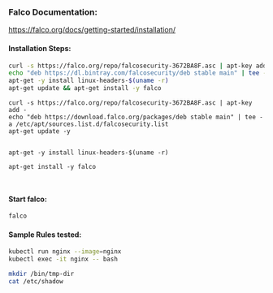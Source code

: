 ### Falco Documentation:

https://falco.org/docs/getting-started/installation/

#### Installation Steps:
```sh
curl -s https://falco.org/repo/falcosecurity-3672BA8F.asc | apt-key add -
echo "deb https://dl.bintray.com/falcosecurity/deb stable main" | tee -a /etc/apt/sources.list.d/falcosecurity.list
apt-get -y install linux-headers-$(uname -r)
apt-get update && apt-get install -y falco
```


```
curl -s https://falco.org/repo/falcosecurity-3672BA8F.asc | apt-key add -
echo "deb https://download.falco.org/packages/deb stable main" | tee -a /etc/apt/sources.list.d/falcosecurity.list
apt-get update -y


apt-get -y install linux-headers-$(uname -r)

apt-get install -y falco



```
#### Start falco:
```sh
falco
```
#### Sample Rules tested:
```sh
kubectl run nginx --image=nginx
kubectl exec -it nginx -- bash
```
```sh
mkdir /bin/tmp-dir
cat /etc/shadow
```
